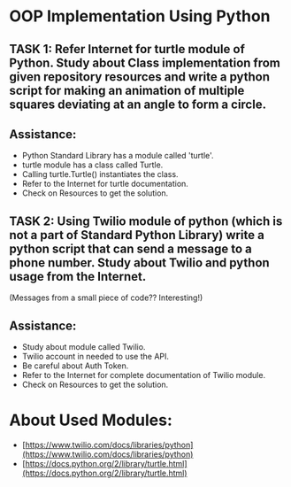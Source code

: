 # OOP Implementation Using Python


## TASK 1: Refer Internet for turtle module of Python. Study about Class implementation from given repository resources and write a python script for making an animation of multiple squares deviating at an angle to form a circle.


## Assistance: 



*   Python Standard Library has a module called 'turtle'.
*   turtle module has a class called Turtle.
*   Calling turtle.Turtle() instantiates the class.
*   Refer to the Internet for turtle documentation.
*   Check on Resources to get the solution.


## TASK 2: Using Twilio module of python (which is not a part of Standard Python Library) write a python script that can send a message to a phone number. Study about Twilio and python usage from the Internet.

(Messages from a small piece of code?? Interesting!)


## Assistance: 



*   Study about module called Twilio.
*   Twilio account in needed to use the API.
*   Be careful about Auth Token.
*   Refer to the Internet for complete documentation of Twilio module.
*   Check on Resources to get the solution. 


# About Used Modules:



*   [https://www.twilio.com/docs/libraries/python](https://www.twilio.com/docs/libraries/python)
*   [https://docs.python.org/2/library/turtle.html](https://docs.python.org/2/library/turtle.html)
